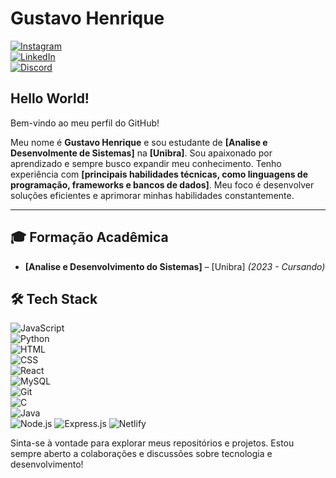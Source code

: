 
# Gustavo Henrique  


[![Instagram](https://img.shields.io/badge/Instagram-%23E4405F.svg?style=for-the-badge&logo=instagram&logoColor=white)]()  
[![LinkedIn](https://img.shields.io/badge/LinkedIn-%230077B5.svg?style=for-the-badge&logo=linkedin&logoColor=white)](seu_linkedin)  
[![Discord](https://img.shields.io/badge/Discord-%237289DA.svg?style=for-the-badge&logo=discord&logoColor=white)](seu_discord)  

## Hello World!   

Bem-vindo ao meu perfil do GitHub!  

Meu nome é **Gustavo Henrique** e sou estudante de **[Analise e Desenvolmente de Sistemas]** na **[Unibra]**.
Sou apaixonado por aprendizado e sempre busco expandir meu conhecimento. Tenho experiência com **[principais habilidades técnicas, como linguagens de programação, frameworks e bancos de dados]**. Meu foco é desenvolver soluções eficientes e aprimorar minhas habilidades constantemente.  

---   

## 🎓 Formação Acadêmica  
- **[Analise e Desenvolvimento do Sistemas]** – [Unibra] *(2023 - Cursando)*  

## 🛠️ Tech Stack  

![JavaScript](https://img.shields.io/badge/JavaScript-%23F7DF1E.svg?style=for-the-badge&logo=javascript&logoColor=black)  
![Python](https://img.shields.io/badge/Python-%233776AB.svg?style=for-the-badge&logo=python&logoColor=white)  
![HTML](https://img.shields.io/badge/HTML5-%23E34F26.svg?style=for-the-badge&logo=html5&logoColor=white)  
![CSS](https://img.shields.io/badge/CSS3-%231572B6.svg?style=for-the-badge&logo=css3&logoColor=white)  
![React](https://img.shields.io/badge/React-%2361DAFB.svg?style=for-the-badge&logo=react&logoColor=black)  
![MySQL](https://img.shields.io/badge/MySQL-%234479A1.svg?style=for-the-badge&logo=mysql&logoColor=white)  
![Git](https://img.shields.io/badge/Git-%23F05032.svg?style=for-the-badge&logo=git&logoColor=white)  
![C](https://img.shields.io/badge/C-%2300599C.svg?style=for-the-badge&logo=c&logoColor=white)  
![Java](https://img.shields.io/badge/Java-%23ED8B00.svg?style=for-the-badge&logo=java&logoColor=white)  
![Node.js](https://img.shields.io/badge/Node.js-%2344A154.svg?style=for-the-badge&logo=node.js&logoColor=white)
![Express.js](https://img.shields.io/badge/Express.js-%23404d59.svg?style=for-the-badge&logo=express&logoColor=white)
![Netlify](https://img.shields.io/badge/Netlify-%23000000.svg?style=for-the-badge&logo=netlify&logoColor=white)

Sinta-se à vontade para explorar meus repositórios e projetos. Estou sempre aberto a colaborações e discussões sobre tecnologia e desenvolvimento!  
